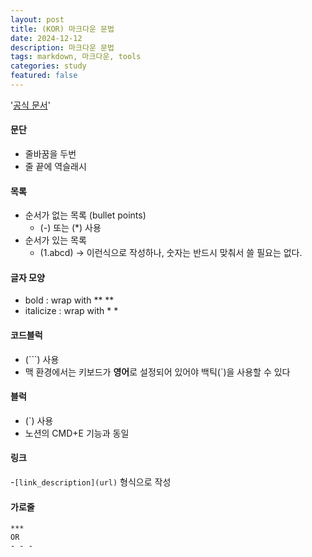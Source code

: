 ```yaml
---
layout: post
title: (KOR) 마크다운 문법 
date: 2024-12-12
description: 마크다운 문법
tags: markdown, 마크다운, tools
categories: study
featured: false
---
```


'[공식 문서](https://www.markdownguide.org)'

#### 문단
- 줄바꿈을 두번
- 줄 끝에 역슬래시

#### 목록
- 순서가 없는 목록 (bullet points)
  - (-) 또는 (*) 사용
- 순서가 있는 목록
  - (1.abcd) -> 이런식으로 작성하나, 숫자는 반드시  맞춰서 쓸 필요는 없다.

#### 글자 모양
- bold : wrap with ** **
- italicize : wrap with * *

#### 코드블럭
- (```) 사용
- 맥 환경에서는 키보드가 **영어**로 설정되어 있어야 백틱(`)을 사용할 수 있다
  
#### 블럭
- (`) 사용
- 노션의 CMD+E 기능과 동일

#### 링크
-`[link_description](url)` 형식으로 작성

#### 가로줄
```
***
OR
- - -
```
